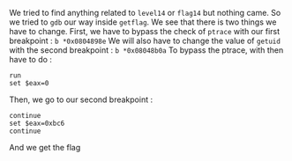 We tried to find anything related to `level14` or `flag14` but nothing came.
So we tried to `gdb` our way inside `getflag`.
We see that there is two things we have to change.
First, we have to bypass the check of `ptrace` with our first breakpoint :
`b *0x0804898e`
We will also have to change the value of `getuid` with the second breakpoint :
`b *0x08048b0a`
To bypass the ptrace, with then have to do :
```
run
set $eax=0
```
Then, we go to our second breakpoint :
```
continue
set $eax=0xbc6
continue
```
And we get the flag
